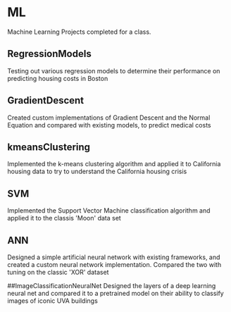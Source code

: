 # ML
Machine Learning Projects completed for a class.

## RegressionModels
Testing out various regression models to determine their performance on predicting housing costs in Boston

## GradientDescent
Created custom implementations of Gradient Descent and the Normal Equation and compared with existing models, to predict medical costs

## kmeansClustering
Implemented the k-means clustering algorithm and applied it to California housing data to try to understand the California housing crisis

## SVM
Implemented the Support Vector Machine classification algorithm and applied it to the classis 'Moon' data set

## ANN
Designed a simple artificial neural network with existing frameworks, and created a custom neural network implementation. Compared the two with tuning 
on the classic 'XOR' dataset

##ImageClassificationNeuralNet
Designed the layers of a deep learning neural net and compared it to a pretrained model on their ability to classify images of iconic UVA buildings 
